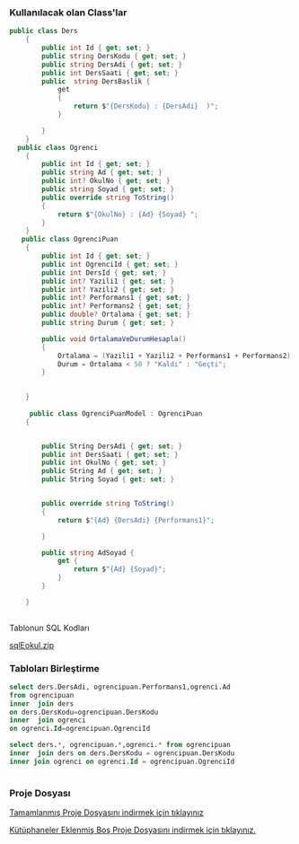 ### Kullanılacak olan Class'lar ### 

```csharp
public class Ders
    {
        public int Id { get; set; }
        public string DersKodu { get; set; }
        public string DersAdi { get; set; }
        public int DersSaati { get; set; }
        public  string DersBaslik {
            get
            {
                return $"{DersKodu} : {DersAdi}  )";
            }

        }
    }
  public class Ogrenci
    {
        public int Id { get; set; }
        public string Ad { get; set; }
        public int? OkulNo { get; set; }
        public string Soyad { get; set; }
        public override string ToString()
        {
            return $"{OkulNo} : {Ad} {Soyad} ";
        }
    }
   public class OgrenciPuan
    {
        public int Id { get; set; }
        public int OgrenciId { get; set; }
        public int DersId { get; set; }
        public int? Yazili1 { get; set; }
        public int? Yazili2 { get; set; }
        public int? Performans1 { get; set; }
        public int? Performans2 { get; set; }
        public double? Ortalama { get; set; }
        public string Durum { get; set; }

        public void OrtalamaVeDurumHesapla()
        {
            Ortalama = (Yazili1 + Yazili2 + Performans1 + Performans2) / 4.0;
            Durum = Ortalama < 50 ? "Kaldı" : "Geçti";
        }
       

    }
    
     public class OgrenciPuanModel : OgrenciPuan
    {


        public String DersAdi { get; set; }
        public int DersSaati { get; set; }
        public int OkulNo { get; set; }
        public String Ad { get; set; }
        public String Soyad { get; set; }


        public override string ToString()
        {
            return $"{Ad} {DersAdi} {Performans1}";

        }

        public string AdSoyad { 
            get { 
                return $"{Ad} {Soyad}"; 
            } 
        }

    }
    
```

Tablonun SQL Kodları

[sqlEokul.zip](https://github.com/sahinmansuroglu/NtpDersiDonem2/files/8708228/sqlEokul.zip)





### Tabloları Birleştirme ###

```sql
select ders.DersAdi, ogrencipuan.Performans1,ogrenci.Ad
from ogrencipuan
inner  join ders
on ders.DersKodu=ogrencipuan.DersKodu
inner  join ogrenci
on ogrenci.Id=ogrencipuan.OgrenciId
```


```sql
select ders.*, ogrencipuan.*,ogrenci.* from ogrencipuan  
inner  join ders on ders.DersKodu = ogrencipuan.DersKodu 
inner join ogrenci on ogrenci.Id = ogrencipuan.OgrenciId
                               
```
### Proje Dosyası ###

[Tamamlanmış Proje Dosyasını indirmek için tıklayınız](https://github.com/sahinmansuroglu/NtpDersiDonem2/files/8708180/VeritabaniProjesi.zip)


[Kütüphaneler Eklenmiş Boş Proje Dosyasını indirmek için tıklayınız.](https://github.com/sahinmansuroglu/NtpDersiDonem2/files/8708203/VeritabaniProjesiBos.zip)
